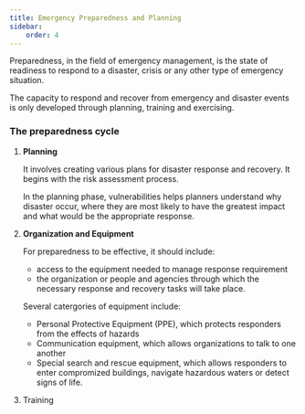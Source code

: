 ```yaml
---
title: Emergency Preparedness and Planning
sidebar:
    order: 4
---
```


Preparedness, in the field of emergency management, is the state of readiness to
respond to a disaster, crisis or any other type of emergency situation.

The capacity to respond and recover from emergency and disaster events is only
developed through planning, training and exercising.

### The preparedness cycle

1. **Planning**

    It involves creating various plans for disaster response and recovery. It 
    begins with the risk assessment process.

    In the planning phase, vulnerabilities helps planners understand why disaster
    occur, where they are most likely to have the greatest impact and what would
    be the appropriate response.

2. **Organization and Equipment**

    For preparedness to be effective, it should include:
    - access to the equipment needed to manage response requirement
    - the organization or people and agencies through which the necessary response
    and recovery tasks will take place.

    Several catergories of equipment include:
    - Personal Protective Equipment (PPE), which protects responders from the 
    effects of hazards
    - Communication equipment, which allows organizations to talk to one another
    - Special search and rescue equipment, which allows responders to enter
    compromized buildings, navigate hazardous waters or detect signs of life.

3. Training

    
